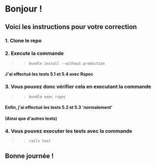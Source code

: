 # Bonjour !

## Voici les instructions pour votre correction

### 1. Clone le repo

### 2. Execute la commande

> > `bundle install --without production`

#### J'ai effectué les tests 5.1 et 5.4 avec Rspec

### 3. Vous pouvez donc vérifier cela en executant la commande

> > `bundle exec rspec`

#### Enfin, j'ai effectué les tests 5.2 et 5.3 'normalement'

#### (Ainsi que d'autres tests)

### 4. Vous pouvez executer les tests avec la commande

> > `rails test`

## Bonne journée !